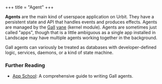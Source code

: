 +++
title = "Agent"
+++

**Agents** are the main kind of userspace application on Urbit. They have a
persistent state and API that handles events and produces effects. Agents are
managed by the [Gall](/reference/glossary/gall) [vane](/reference/glossary/vane)
(kernel module). Agents are sometimes just called "apps", though that is a
little ambiguous as a single app installed in Landscape may have multiple agents
working together in the background.

Gall agents can variously be treated as databases with developer-defined logic,
services, daemons, or a kind of state machine.

### Further Reading

- [App School](/guides/core/app-school/intro): A comprehensive guide to writing
  Gall agents.
